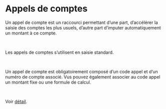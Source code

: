 # Appels de comptes

Un appel de compte est un raccourci permettant d’une part, d’accélérer 
 la saisie des comptes les plus usuels, d’autre part d’imputer automatiquement 
 un montant à ce compte.


 


Les appels de comptes s’utilisent en saisie standard.


 


Un appel de compte est obligatoirement composé d’un code appel et d’un 
 numéro de compte associé. Vus pouvez également associer au code appel 
 un montant fixe ou une formule de calcul.


 


Voir [détail](JournalOngletAppelsComptes.md).


